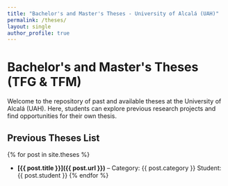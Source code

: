 ```yaml
---
title: "Bachelor's and Master's Theses - University of Alcalá (UAH)"
permalink: /theses/
layout: single
author_profile: true
---
```


# Bachelor's and Master's Theses (TFG & TFM)  

Welcome to the repository of past and available theses at the University of Alcalá (UAH). Here, students can explore previous research projects and find opportunities for their own thesis.  

## **Previous Theses List**  
{% for post in site.theses %}
- **[{{ post.title }}]({{ post.url }})** – Category: {{ post.category }} Student: {{ post.student }}
{% endfor %}
